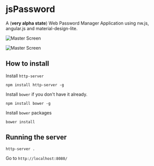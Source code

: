 # jsPassword
A (**very alpha state**) Web Password Manager Application using nw.js, angular.js and material-design-lite.

![Master Screen](/../screenshots/screenshots/00.png?raw=true "Master Screen")

![Master Screen](/../screenshots/screenshots/01.png?raw=true "Master Screen")

## How to install
Install `http-server`

`npm install http-server -g`

Install `bower` if you don't have it already.

`npm install bower -g`

Install `bower` packages

`bower install`

## Running the server

`http-server .`

Go to `http://localhost:8080/`
